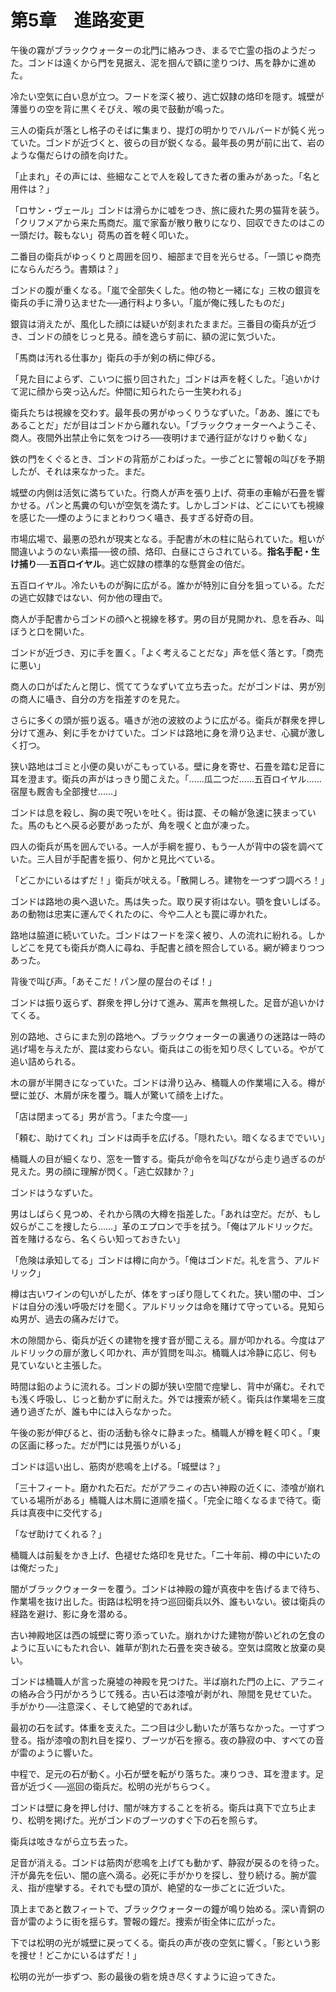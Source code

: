# 第5章　進路変更

午後の霧がブラックウォーターの北門に絡みつき、まるで亡霊の指のようだった。ゴンドは遠くから門を見据え、泥を掴んで額に塗りつけ、馬を静かに進めた。

冷たい空気に白い息が立つ。フードを深く被り、逃亡奴隷の烙印を隠す。城壁が薄曇りの空を背に黒くそびえ、喉の奥で鼓動が鳴った。

三人の衛兵が落とし格子のそばに集まり、提灯の明かりでハルバードが鈍く光っていた。ゴンドが近づくと、彼らの目が鋭くなる。最年長の男が前に出て、岩のような傷だらけの顔を向けた。

「止まれ」その声には、些細なことで人を殺してきた者の重みがあった。「名と用件は？」

「ロサン・ヴェール」ゴンドは滑らかに嘘をつき、旅に疲れた男の猫背を装う。「クリフメアから来た馬商だ。嵐で家畜が散り散りになり、回収できたのはこの一頭だけ。鞍もない」荷馬の首を軽く叩いた。

二番目の衛兵がゆっくりと周囲を回り、細部まで目を光らせる。「一頭じゃ商売にならんだろう。書類は？」

ゴンドの腹が重くなる。「嵐で全部失くした。他の物と一緒にな」三枚の銀貨を衛兵の手に滑り込ませた──通行料より多い。「嵐が俺に残したものだ」

銀貨は消えたが、風化した顔には疑いが刻まれたままだ。三番目の衛兵が近づき、ゴンドの顔をじっと見る。顔を逸らす前に、額の泥に気づいた。

「馬商は汚れる仕事か」衛兵の手が剣の柄に伸びる。

「見た目によらず、こいつに振り回された」ゴンドは声を軽くした。「追いかけて泥に顔から突っ込んだ。仲間に知られたら一生笑われる」

衛兵たちは視線を交わす。最年長の男がゆっくりうなずいた。「ああ、誰にでもあることだ」だが目はゴンドから離れない。「ブラックウォーターへようこそ、商人。夜間外出禁止令に気をつけろ──夜明けまで通行証がなけりゃ動くな」

鉄の門をくぐるとき、ゴンドの背筋がこわばった。一歩ごとに警報の叫びを予期したが、それは来なかった。まだ。

城壁の内側は活気に満ちていた。行商人が声を張り上げ、荷車の車輪が石畳を響かせる。パンと馬糞の匂いが空気を満たす。しかしゴンドは、どこにいても視線を感じた──煙のようにまとわりつく囁き、長すぎる好奇の目。

市場広場で、最悪の恐れが現実となる。手配書が木の柱に貼られていた。粗いが間違いようのない素描──彼の顔、烙印、白昼にさらされている。**指名手配・生け捕り──五百ロイヤル**。逃亡奴隷の標準的な懸賞金の倍だ。

五百ロイヤル。冷たいものが胸に広がる。誰かが特別に自分を狙っている。ただの逃亡奴隷ではない、何か他の理由で。

商人が手配書からゴンドの顔へと視線を移す。男の目が見開かれ、息を呑み、叫ぼうと口を開いた。

ゴンドが近づき、刃に手を置く。「よく考えることだな」声を低く落とす。「商売に悪い」

商人の口がぱたんと閉じ、慌ててうなずいて立ち去った。だがゴンドは、男が別の商人に囁き、自分の方を指差すのを見た。

さらに多くの頭が振り返る。囁きが池の波紋のように広がる。衛兵が群衆を押し分けて進み、剣に手をかけていた。ゴンドは路地に身を滑り込ませ、心臓が激しく打つ。

狭い路地はゴミと小便の臭いがこもっている。壁に身を寄せ、石畳を踏む足音に耳を澄ます。衛兵の声がはっきり聞こえた。「……瓜二つだ……五百ロイヤル……宿屋も厩舎も全部捜せ……」

ゴンドは息を殺し、胸の奥で呪いを吐く。街は罠、その輪が急速に狭まっていた。馬のもとへ戻る必要があったが、角を覗くと血が凍った。

四人の衛兵が馬を囲んでいる。一人が手綱を握り、もう一人が背中の袋を調べていた。三人目が手配書を振り、何かと見比べている。

「どこかにいるはずだ！」衛兵が吠える。「散開しろ。建物を一つずつ調べろ！」

ゴンドは路地の奥へ退いた。馬は失った。取り戻す術はない。顎を食いしばる。あの動物は忠実に運んでくれたのに、今や二人とも罠に導かれた。

路地は脇道に続いていた。ゴンドはフードを深く被り、人の流れに紛れる。しかしどこを見ても衛兵が商人に尋ね、手配書と顔を照合している。網が締まりつつあった。

背後で叫び声。「あそこだ！パン屋の屋台のそば！」

ゴンドは振り返らず、群衆を押し分けて進み、罵声を無視した。足音が追いかけてくる。

別の路地、さらにまた別の路地へ。ブラックウォーターの裏通りの迷路は一時の逃げ場を与えたが、罠は変わらない。衛兵はこの街を知り尽くしている。やがて追い詰められる。

木の扉が半開きになっていた。ゴンドは滑り込み、桶職人の作業場に入る。樽が壁に並び、木屑が床を覆う。職人が驚いて顔を上げた。

「店は閉まってる」男が言う。「また今度──」

「頼む、助けてくれ」ゴンドは両手を広げる。「隠れたい。暗くなるまででいい」

桶職人の目が細くなり、窓を一瞥する。衛兵が命令を叫びながら走り過ぎるのが見えた。男の顔に理解が閃く。「逃亡奴隷か？」

ゴンドはうなずいた。

男はしばらく見つめ、それから隅の大樽を指差した。「あれは空だ。だが、もし奴らがここを捜したら……」革のエプロンで手を拭う。「俺はアルドリックだ。首を賭けるなら、名くらい知っておきたい」

「危険は承知してる」ゴンドは樽に向かう。「俺はゴンドだ。礼を言う、アルドリック」

樽は古いワインの匂いがしたが、体をすっぽり隠してくれた。狭い闇の中、ゴンドは自分の浅い呼吸だけを聞く。アルドリックは命を賭けて守っている。見知らぬ男が、過去の痛みだけで。

木の隙間から、衛兵が近くの建物を捜す音が聞こえる。扉が叩かれる。今度はアルドリックの扉が激しく叩かれ、声が質問を叫ぶ。桶職人は冷静に応じ、何も見ていないと主張した。

時間は鉛のように流れる。ゴンドの脚が狭い空間で痙攣し、背中が痛む。それでも浅く呼吸し、じっと動かずに耐えた。外では捜索が続く。衛兵は作業場を三度通り過ぎたが、誰も中には入らなかった。

午後の影が伸びると、街の活動も徐々に静まった。桶職人が樽を軽く叩く。「東の区画に移った。だが門には見張りがいる」

ゴンドは這い出し、筋肉が悲鳴を上げる。「城壁は？」

「三十フィート。磨かれた石だ。だがアラニィの古い神殿の近くに、漆喰が崩れている場所がある」桶職人は木屑に道順を描く。「完全に暗くなるまで待て。衛兵は真夜中に交代する」

「なぜ助けてくれる？」

桶職人は前髪をかき上げ、色褪せた烙印を見せた。「二十年前、樽の中にいたのは俺だった」

闇がブラックウォーターを覆う。ゴンドは神殿の鐘が真夜中を告げるまで待ち、作業場を抜け出した。街路は松明を持つ巡回衛兵以外、誰もいない。彼は衛兵の経路を避け、影に身を潜める。

古い神殿地区は西の城壁に寄り添っていた。崩れかけた建物が酔いどれの乞食のように互いにもたれ合い、雑草が割れた石畳を突き破る。空気は腐敗と放棄の臭い。

ゴンドは桶職人が言った廃墟の神殿を見つけた。半ば崩れた門の上に、アラニィの絡み合う円がかろうじて残る。古い石は漆喰が剥がれ、隙間を見せていた。手がかり──注意深く、そして絶望的であれば。

最初の石を試す。体重を支えた。二つ目は少し動いたが落ちなかった。一寸ずつ登る。指が漆喰の割れ目を探り、ブーツが石を擦る。夜の静寂の中、すべての音が雷のように響いた。

中程で、足元の石が動く。小石が壁を転がり落ちた。凍りつき、耳を澄ます。足音が近づく──巡回の衛兵だ。松明の光がちらつく。

ゴンドは壁に身を押し付け、闇が味方することを祈る。衛兵は真下で立ち止まり、松明を掲げた。光がゴンドのブーツのすぐ下の石を照らす。

衛兵は呟きながら立ち去った。

足音が消える。ゴンドは筋肉が悲鳴を上げても動かず、静寂が戻るのを待った。汗が鼻先を伝い、闇の底へ滴る。必死に手がかりを探し、登り続ける。腕が震え、指が痙攣する。それでも壁の頂が、絶望的な一歩ごとに近づいた。

頂上まであと数フィートで、ブラックウォーターの鐘が鳴り始める。深い青銅の音が雷のように街を揺らす。警報の鐘だ。捜索が街全体に広がった。

下では松明の光が城壁に戻ってくる。衛兵の声が夜の空気に響く。「影という影を捜せ！どこかにいるはずだ！」

松明の光が一歩ずつ、影の最後の砦を焼き尽くすように迫ってきた。

